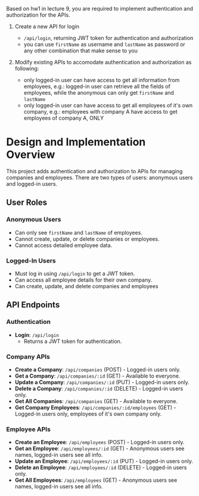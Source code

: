 Based on hw1 in lecture 9, you are required to implement authentication and authorization for the APIs.

1. Create a new API for login

   - `/api/login`, returning JWT token for authentication and authorization
   - you can use `firstName` as username and `lastName` as password or any other combination that make sense to you

2. Modify existing APIs to accomodate authentication and authorization as following:
   - only logged-in user can have access to get all information from employees, e.g.: logged-in user can retrieve all the fields of employees, while the anonymous can only get `firstName` and `lastName`
   - only logged-in user can have access to get all employees of it's own company, e.g.: employees with company A have access to get employees of company A, ONLY

# Design and Implementation Overview
This project adds authentication and authorization to APIs for managing companies and employees. There are two types of users: anonymous users and logged-in users.

## User Roles

### Anonymous Users
- Can only see `firstName` and `lastName` of employees.
- Cannot create, update, or delete companies or employees.
- Cannot access detailed employee data.

### Logged-In Users
- Must log in using `/api/login` to get a JWT token.
- Can access all employee details for their own company.
- Can create, update, and delete companies and employees

## API Endpoints

### Authentication
- **Login**: `/api/login`
  - Returns a JWT token for authentication.
  
### Company APIs
- **Create a Company**: `/api/companies` (POST) - Logged-in users only.
- **Get a Company**: `/api/companies/:id` (GET) - Available to everyone.
- **Update a Company**: `/api/companies/:id` (PUT) - Logged-in users only.
- **Delete a Company**: `/api/companies/:id` (DELETE) - Logged-in users only.
- **Get All Companies**: `/api/companies` (GET) - Available to everyone.
- **Get Company Employees**: `/api/companies/:id/employees` (GET) - Logged-in users only, employees of it's own company only.

### Employee APIs
- **Create an Employee**: `/api/employees` (POST) - Logged-in users only.
- **Get an Employee**: `/api/employees/:id` (GET) - Anonymous users see names, logged-in users see all info.
- **Update an Employee**: `/api/employees/:id` (PUT) - Logged-in users only.
- **Delete an Employee**: `/api/employees/:id` (DELETE) - Logged-in users only.
- **Get All Employees**: `/api/employees` (GET) - Anonymous users see names, logged-in users see all info.